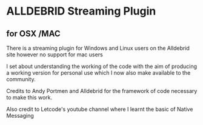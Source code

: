 # ALLDEBRID Streaming Plugin
## for OSX /MAC 

There is a streaming plugin for Windows and Linux users on the Alldebrid site however no support for mac users

I set about understanding the working of the code with the aim of producing a working version for personal use which I now also make available to the community.

Credits to Andy Portmen and Alldebrid for the framework of code necessary to make this work.

Also credit to Letcode's youtube channel where I learnt the basic of Native Messaging

